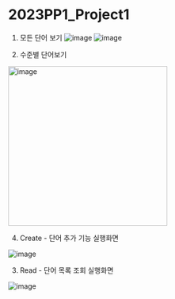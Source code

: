 # 2023PP1_Project1
1. 모든 단어 보기
![image](https://github.com/syp0728/2023PP1_Project1/assets/143502059/85ba2814-b37f-4c18-b329-8c029bee3671)
![image](https://github.com/syp0728/2023PP1_Project1/assets/143502059/5df17d24-c240-4d95-9be0-f289ec155681)

2. 수준별 단어보기
<img width="321" alt="image" src="https://github.com/syp0728/2023PP1_Project1/assets/143502059/e62456f1-539c-4a12-a274-e4032d415936">


4. Create - 단어 추가 기능 실행화면

![image](https://github.com/syp0728/2023PP1_Project1/assets/143502059/13efce69-d740-45ca-9f21-0d87dd40ff8a)

3. Read - 단어 목록 조회 실행화면

![image](https://github.com/syp0728/2023PP1_Project1/assets/143502059/4f7c85ff-3e3a-42a2-b6ff-b30bb4707734)




